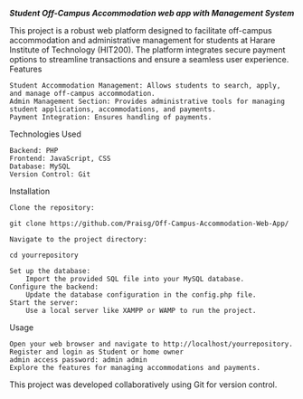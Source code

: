<b>*Student Off-Campus Accommodation web app with Management System*</b>

This project is a robust web platform designed to facilitate off-campus accommodation and administrative management for students at Harare Institute of Technology (HIT200). The platform integrates secure payment options to streamline transactions and ensure a seamless user experience.
Features

    Student Accommodation Management: Allows students to search, apply, and manage off-campus accommodation.
    Admin Management Section: Provides administrative tools for managing student applications, accommodations, and payments.
    Payment Integration: Ensures handling of payments.

Technologies Used

    Backend: PHP
    Frontend: JavaScript, CSS
    Database: MySQL
    Version Control: Git

Installation

    Clone the repository:

    git clone https://github.com/Praisg/Off-Campus-Accommodation-Web-App/

    Navigate to the project directory:

    cd yourrepository

    Set up the database:
        Import the provided SQL file into your MySQL database.
    Configure the backend:
        Update the database configuration in the config.php file.
    Start the server:
        Use a local server like XAMPP or WAMP to run the project.

Usage

    Open your web browser and navigate to http://localhost/yourrepository.
    Register and login as Student or home owner
    admin access password: admin admin
    Explore the features for managing accommodations and payments.



This project was developed collaboratively using Git for version control. 
